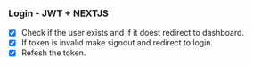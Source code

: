 ### Login - JWT + NEXTJS

- [x] Check if the user exists and if it doest redirect to dashboard.
- [x] If token is invalid make signout and redirect to login.
- [x] Refesh the token.
